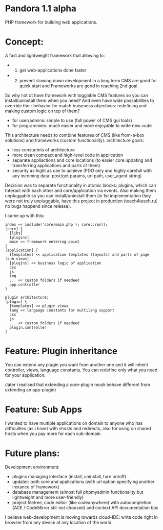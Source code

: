 # Pandora 1.1 alpha

PHP framework for building web applications.

# Concept:
A fast and lightweight framework that allowing to:
- 1. get web-applications done faster
- 2. prevent slowing down development in a long term
CMS are good for quick start and Frameworks are good in reaching 2nd goal.

So why not ot have framework with togglable CMS features so you can install/uninstall them when you need?
And even have wide possabilities to override their behavior for match buiseness objectives: redefining and making custom logic on top of them?
- for user/admins: simple to use (full power of CMS gui tools)
- for programmers: much easier and more enjoyable to write new code

This architecture needs to combine features of CMS (like from-a-box solutions) and frameworks (custom functionality).
architecture goals:
- less constarints of architecture
- more clean compact and high-level code in application
- separate appliactions and core locations (to easier core updating and transferring applications and parts of them)
- security as hight as can to achieve (PDO only and highly carefull with any incoming data: post/get params, url path, user_agent string)

Decision was to separate functionality in atomic blocks: plugins, which can tnteract with each other and core/application via events. Also making them unpluggable so you can install/uninstall them (in 1st implementation they were not truly unpluggable, have this project in production (teach4teach.ru) no bugs happend since release).

I came up with this:
```
index << include('core/main.php'); core::run();
[core] {
  [libs]
  [plugins]
  main << framework entering point
}
[application] {
  [templates] << application templates (layouts) and parts of page (sub-views)
  [plugins] << business logic of application
  css
  js
  img
  ... << custom folders if needeed
  app.controller
}

plugin architecture:
[plugin] {
  [templates] << plugin views
  lang << language constants for multilang support
  css
  js
  ... << custom folders if needeed
  plugin.controller
}
```


# Feature: Plugin inheritance
You can extend any plugin you want from another one and it will inherit controller, views, language constants. You can redefine only what you need for your application.

(later i realised that extending a core-plugin mush behave different from extending an app-plugin)


# Feature: Sub Apps
I wanted to have multiple applications on domain to anyone who has difficulties (as i have) with vhosts and redirects, also for using on shared hosts when you pay more for each sub-domain.


# Future plans:
Development environment:
- plugins managing interface (install, uninstall, turn on/off)
- updater: both core and applications (with url option specifying another instance of framework)
- database management (almost full phpmyadmin functionality but lightweight and more user-friendly)
- project filetree, code editor (like codeanywhere) with autocompletion (ACE / CodeMirror still not choosed) and context API documentation tips

I believe web-development is moving towards cloud-IDE: write code right in browser from any device at any location of the world.

